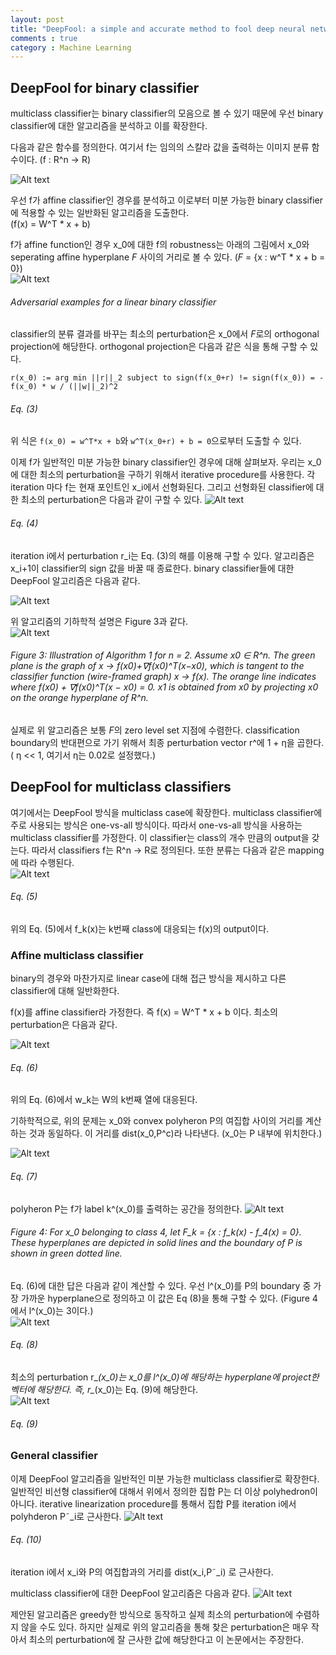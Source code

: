 ```yaml
---
layout: post
title: "DeepFool: a simple and accurate method to fool deep neural networks"
comments : true
category : Machine Learning
---
```


## DeepFool for binary classifier
multiclass classifier는 binary classifier의 모음으로 볼 수 있기 때문에 우선 binary classifier에 대한 알고리즘을 분석하고 이를 확장한다. <br/>

다음과 같은 함수를 정의한다. 여기서 f는 임의의 스칼라 값을 출력하는 이미지 분류 함수이다. (f : R^n -> R) 
<br/>

![Alt text](../img/DeepFool/binary_classifier.png)
<br/>

우선 f가 affine classifier인 경우를 분석하고 이로부터 미분 가능한 binary classifier에 적용할 수 있는 일반화된 알고리즘을 도출한다. <br/> 
(f(x) = W^T * x + b) <br/>

f가 affine function인 경우 x\_0에 대한 f의 robustness는 아래의 그림에서 x\_0와 seperating affine hyperplane *F* 사이의 거리로 볼 수 있다. (*F* = {x : w^T * x + b = 0}) <br/>
![Alt text](../img/DeepFool/Figure2.JPG)
###### Adversarial examples for a linear binary classifier

classifier의 분류 결과를 바꾸는 최소의 perturbation은 x\_0에서 *F*로의 orthogonal projection에 해당한다. orthogonal projection은 다음과 같은 식을 통해 구할 수 있다. <br/>
```
r(x_0) := arg min ||r||_2 subject to sign(f(x_0+r) != sign(f(x_0)) = -f(x_0) * w / (||w||_2)^2
```
###### Eq. (3)
위 식은 ```f(x_0) = w^T*x + b```와 ```w^T(x_0+r) + b = 0```으로부터 도출할 수 있다. <br/>

이제 f가 일반적인 미분 가능한 binary classifier인 경우에 대해 살펴보자. 우리는 x\_0에 대한 최소의 perturbation을 구하기 위해서 iterative procedure를 사용한다. 각 iteration 마다 f는 현재 포인트인 x\_i에서 선형화된다. 그리고 선형화된 classifier에 대한 최소의 perturbation은 다음과 같이 구할 수 있다.
![Alt text](../img/DeepFool/eq4.JPG)
###### Eq. (4)
iteration i에서 perturbation r\_i는 Eq. (3)의 해를 이용해 구할 수 있다. 알고리즘은 x\_i+1이 classifier의 sign 값을 바꿀 때 종료한다. binary classifier들에 대한 DeepFool 알고리즘은 다음과 같다.

![Alt text](../img/DeepFool/Alogorithm1.JPG)
<br/>

위 알고리즘의 기하학적 설명은 Figure 3과 같다.
<br/>
![Alt text](../img/DeepFool/Figure3.JPG)
###### Figure 3: Illustration of Algorithm 1 for n = 2. Assume x0 ∈ R^n. The green plane is the graph of x → f(x0)+∇f(x0)^T(x−x0), which is tangent to the classifier function (wire-framed graph) x → f(x). The orange line indicates where f(x0) + ∇f(x0)^T(x − x0) = 0. x1 is obtained from x0 by projecting x0 on the orange hyperplane of R^n.

실제로 위 알고리즘은 보통 *F*의 zero level set 지점에 수렴한다. classification boundary의 반대편으로 가기 위해서 최종 perturbation vector r^에 1 + η을 곱한다. ( η << 1, 여기서 η는 0.02로 설정했다.)

## DeepFool for multiclass classifiers
여기에서는 DeepFool 방식을 multiclass case에 확장한다. multiclass classifier에 주로 사용되는 방식은 one-vs-all 방식이다. 따라서 one-vs-all 방식을 사용하는 multiclass classifier를 가정한다. 이 classifier는 class의 개수 만큼의 output을 갖는다. 따라서 classifiers f는 R^n -> R로 정의된다. 또한 분류는 다음과 같은 mapping에 따라 수행된다. <br/>
![Alt text](../img/DeepFool/eq5.JPG)
###### Eq. (5)
위의 Eq. (5)에서 f\_k(x)는 k번째 class에 대응되는 f(x)의 output이다. 
<br/>

### Affine multiclass classifier
binary의 경우와 마찬가지로 linear case에 대해 접근 방식을 제시하고 다른 classifier에 대해 일반화한다. 
<br/>

f(x)를 affine classifier라 가정한다. 즉 f(x) = W^T * x + b 이다. 최소의 perturbation은 다음과 같다.
<br/>

![Alt text](../img/DeepFool/eq6.JPG)
###### Eq. (6)
위의 Eq. (6)에서 w\_k는 W의 k번째 열에 대응된다. 
<br/>

기하학적으로, 위의 문제는 x\_0와 convex polyheron P의 여집합 사이의 거리를 계산하는 것과 동일하다. 이 거리를 dist(x\_0,P^c)라 나타낸다. (x\_0는 P 내부에 위치한다.)
<br/>

![Alt text](../img/DeepFool/eq7.JPG)
###### Eq. (7)
polyheron P는 f가 label k^(x\_0)를 출력하는 공간을 정의한다. 
![Alt text](../img/DeepFool/Figure4.JPG)
###### Figure 4: For x\_0 belonging to class 4, let *F\_k* = {x : f\_k(x) - f\_4(x) = 0}. These hyperplanes are depicted in solid lines and the boundary of P is shown in green dotted line.
Eq. (6)에 대한 답은 다음과 같이 계산할 수 있다.
우선 l^(x\_0)를 P의 boundary 중 가장 가까운 hyperplane으로 정의하고 이 값은 Eq (8)을 통해 구할 수 있다. (Figure 4에서 l^(x\_0)는 3이다.) 
<br/>
![Alt text](../img/DeepFool/eq8.JPG)
###### Eq. (8)
최소의 perturbation r\_*(x\_0)는 x\_0를 l^(x\_0)에 해당하는 hyperplane에 project한 벡터에 해당한다. 
즉,  r\_*(x\_0)는 Eq. (9)에 해당한다. 
<br/>
![Alt text](../img/DeepFool/eq9.JPG)
###### Eq. (9)

### General classifier
이제 DeepFool 알고리즘을 일반적인 미분 가능한 multiclass classifier로 확장한다. 일반적인 비선형 classifier에 대해서 위에서 정의한 집합 P는 더 이상 polyhedron이 아니다. iterative linearization procedure를 통해서 집합 P를 iteration i에서 polyhderon P˜\_i로 근사한다.
![Alt text](../img/DeepFool/eq10.JPG)
###### Eq. (10)
iteration i에서 x\_i와 P의 여집합과의 거리를 dist(x\_i,P˜\_i) 로 근사한다. 
<br/>

multiclass classifier에 대한 DeepFool 알고리즘은 다음과 같다. 
![Alt text](../img/DeepFool/Algorithm2.JPG)
<br/>

제안된 알고리즘은 greedy한 방식으로 동작하고 실제 최소의 perturbation에 수렴하지 않을 수도 있다. 하지만 실제로 위의 알고리즘을 통해 찾은 perturbation은 매우 작아서 최소의 perturbation에 잘 근사한 값에 해당한다고 이 논문에서는 주장한다. 
<br/>


 
